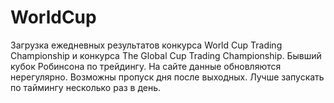 # WorldCup
Загрузка ежедневных результатов конкурса World Cup Trading Championship
и конкурса The Global Cup Trading Championship.
Бывший кубок Робинсона по трейдингу.
На сайте данные обновляются нерегулярно.
Возможны пропуск дня после выходных.
Лучше запускать по таймингу несколько раз в день.
